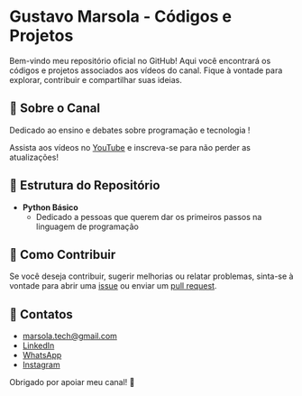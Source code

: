 # Gustavo Marsola - Códigos e Projetos 

Bem-vindo meu repositório oficial no GitHub! Aqui você encontrará os códigos e projetos associados aos vídeos do canal. Fique à vontade para explorar, contribuir e compartilhar suas ideias.

## 🚀 Sobre o Canal

Dedicado ao ensino e debates sobre programação e tecnologia !

Assista aos vídeos no [YouTube](https://www.youtube.com/channel/UCdF6sIM85qV0QrXQck7JfpQ) e inscreva-se para não perder as atualizações!

## 📂 Estrutura do Repositório

- **Python Básico**
  - Dedicado a pessoas que querem dar os primeiros passos na linguagem de programação

## 🔧 Como Contribuir

Se você deseja contribuir, sugerir melhorias ou relatar problemas, sinta-se à vontade para abrir uma [issue](https://github.com/GustavoMarsola/youtube-python/issues) ou enviar um [pull request](https://github.com/GustavoMarsola/youtube-python/pulls).


## 📧 Contatos

- marsola.tech@gmail.com
- [LinkedIn](https://www.linkedin.com/in/gustavo-marsola-borges-087a7617b/)
- [WhatsApp](https://wa.me/5511973437731)
- [Instagram](https://www.instagram.com/gustavomarsola/)

Obrigado por apoiar meu canal! 👋

